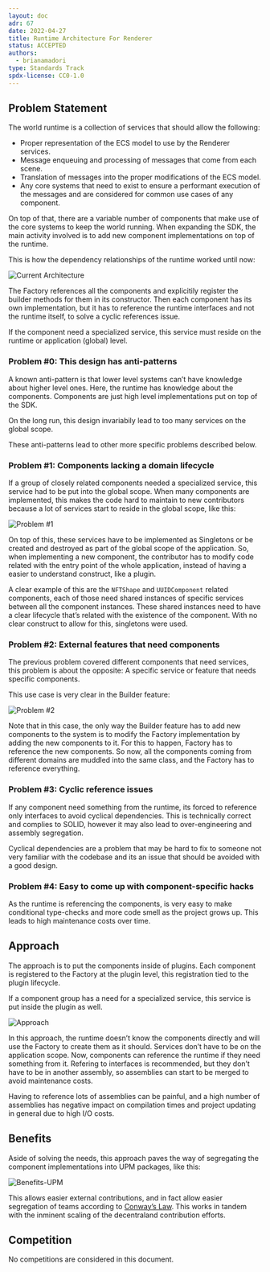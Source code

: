 ```yaml
---
layout: doc
adr: 67
date: 2022-04-27
title: Runtime Architecture For Renderer
status: ACCEPTED
authors:
  - brianamadori
type: Standards Track
spdx-license: CC0-1.0
---
```


## Problem Statement

The world runtime is a collection of services that should allow the following:

- Proper representation of the ECS model to use by the Renderer services.
- Message enqueuing and processing of messages that come from each scene.
- Translation of messages into the proper modifications of the ECS model.
- Any core systems that need to exist to ensure a performant execution of the messages and are considered for common use cases of any component.

On top of that, there are a variable number of components that make use of the core systems to keep the world running. When expanding the SDK, the main activity involved is to add new component implementations on top of the runtime.

This is how the dependency relationships of the runtime worked until now:

![Current Architecture](resources/ADR-67/ADR-67-1.png)

The Factory references all the components and explicitily register the builder methods for them in its constructor. Then each component has its own implementation, but it has to reference the runtime interfaces and not the runtime itself, to solve a cyclic references issue.

If the component need a specialized service, this service must reside on the runtime or application (global) level.

### Problem #0: This design has anti-patterns

A known anti-pattern is that lower level systems can’t have knowledge about higher level ones. Here, the runtime has knowledge about the components. Components are just high level implementations put on top of the SDK.

On the long run, this design invariabily lead to too many services on the global scope.

These anti-patterns lead to other more specific problems described below.

### Problem #1: Components lacking a domain lifecycle

If a group of closely related components needed a specialized service, this service had to be put into the global scope. When many components are implemented, this makes the code hard to maintain to new contributors because a lot of services start to reside in the global scope, like this:

![Problem #1](resources/ADR-67/ADR-67-2.png)

On top of this, these services have to be implemented as Singletons or be created and destroyed as part of the global scope of the application. So, when implementing a new component, the contributor has to modify code related with the entry point of the whole application, instead of having a easier to understand construct, like a plugin.

A clear example of this are the `NFTShape` and `UUIDComponent` related components, each of those need shared instances of specific services between all the component instances. These shared instances need to have a clear lifecycle that’s related with the existence of the component. With no clear construct to allow for this, singletons were used.

### Problem #2: External features that need components

The previous problem covered different components that need services, this problem is about the opposite: A specific service or feature that needs specific components.

This use case is very clear in the Builder feature:

![Problem #2](resources/ADR-67/ADR-67-3.png)

Note that in this case, the only way the Builder feature has to add new components to the system is to modify the Factory implementation by adding the new components to it. For this to happen, Factory has to reference the new components. So now, all the components coming from different domains are muddled into the same class, and the Factory has to reference everything.

### Problem #3: Cyclic reference issues

If any component need something from the runtime, its forced to reference only interfaces to avoid cyclical dependencies. This is technically correct and complies to SOLID, however it may also lead to over-engineering and assembly segregation.

Cyclical dependencies are a problem that may be hard to fix to someone not very familiar with the codebase and its an issue that should be avoided with a good design.

### Problem #4: Easy to come up with component-specific hacks

As the runtime is referencing the components, is very easy to make conditional type-checks and more code smell as the project grows up. This leads to high maintenance costs over time.

## Approach

The approach is to put the components inside of plugins. Each component is registered to the Factory at the plugin level, this registration tied to the plugin lifecycle.

If a component group has a need for a specialized service, this service is put inside the plugin as well.

![Approach](resources/ADR-67/ADR-67-4.png)

In this approach, the runtime doesn’t know the components directly and will use the Factory to create them as it should. Services don’t have to be on the application scope. Now, components can reference the runtime if they need something from it. Refering to interfaces is recommended, but they don’t have to be in another assembly, so assemblies can start to be merged to avoid maintenance costs.

Having to reference lots of assemblies can be painful, and a high number of assemblies has negative impact on compilation times and project updating in general due to high I/O costs.

## Benefits

Aside of solving the needs, this approach paves the way of segregating the component implementations into UPM packages, like this:

![Benefits-UPM](resources/ADR-67/ADR-67-5.png)

This allows easier external contributions, and in fact allow easier segregation of teams according to [Conway’s Law](https://en.wikipedia.org/wiki/Conway%27s_law). This works in tandem with the inminent scaling of the decentraland contribution efforts.

## Competition

No competitions are considered in this document.
